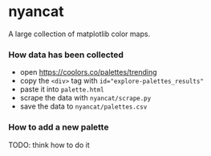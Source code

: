 # nyancat

A large collection of matplotlib color maps.

### How data has been collected

- open https://coolors.co/palettes/trending
- copy the `<div>` tag with `id="explore-palettes_results"`
- paste it into `palette.html`
- scrape the data with `nyancat/scrape.py`
- save the data to `nyancat/palettes.csv`

### How to add a new palette

TODO: think how to do it